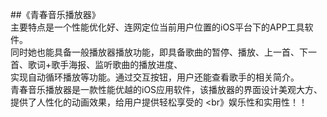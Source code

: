 ##《青春音乐播放器》
<br>    主要特点是一个性能优化好、连网定位当前用户位置的iOS平台下的APP工具软件。
<br>同时她也能具备一般播放器播放功能，即具备歌曲的暂停、播放、上一首、下一首、歌词+歌手海报、监听歌曲的播放进度、
<br>实现自动循环播放等功能。通过交互按钮，用户还能查看歌手的相关简介。
<br>青春音乐播放器是一款性能优越的iOS应用软件，该播放器的界面设计美观大方、提供了人性化的动画效果，给用户提供轻松享受的
<br》娱乐性和实用性！！
